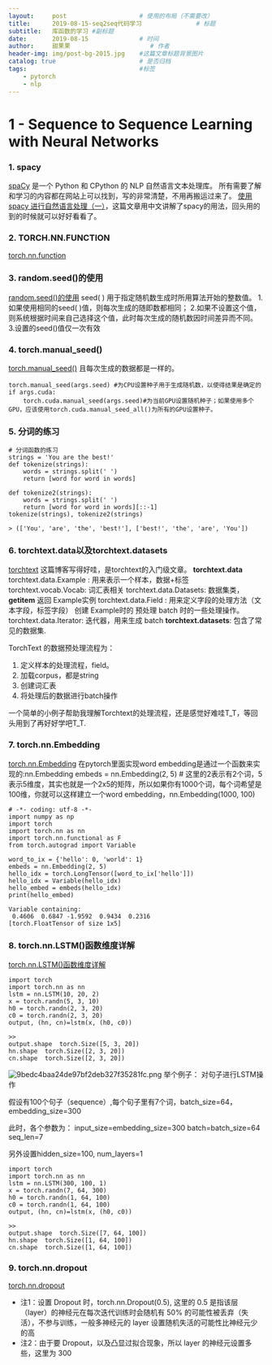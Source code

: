 ```yaml
---
layout:     post                    # 使用的布局（不需要改）
title:      2019-08-15-seq2seq代码学习               # 标题 
subtitle:   库函数的学习 #副标题
date:       2019-08-15              # 时间
author:     甜果果                      # 作者
header-img: img/post-bg-2015.jpg    #这篇文章标题背景图片
catalog: true                       # 是否归档
tags:                               #标签
    - pytorch 
    - nlp
---
```


# 1 - Sequence to Sequence Learning with Neural Networks
### 1. spacy
[spaCy](https://spacy.io/) 是一个 Python 和 CPython 的 NLP 自然语言文本处理库。
所有需要了解和学习的内容都在网站上可以找到，写的非常清楚，不用再搬运过来了。
[使用 spacy 进行自然语言处理（一）](https://blog.csdn.net/u012436149/article/details/79321112)，这篇文章用中文讲解了spacy的用法，回头用的到的时候就可以好好看看了。

### 2. TORCH.NN.FUNCTION
[torch.nn.function](https://pytorch.org/docs/stable/nn.functional.html)

### 3. random.seed()的使用
[random.seed\(\)的使用](https://blog.csdn.net/linzch3/article/details/58220569)
seed( ) 用于指定随机数生成时所用算法开始的整数值。 
1.如果使用相同的seed( )值，则每次生成的随即数都相同； 
2.如果不设置这个值，则系统根据时间来自己选择这个值，此时每次生成的随机数因时间差异而不同。 
3.设置的seed()值仅一次有效

### 4. torch.manual_seed()
[torch.manual_seed\(\)](https://blog.csdn.net/qq_34690929/article/details/79923602) 且每次生成的数据都是一样的。
```
torch.manual_seed(args.seed) #为CPU设置种子用于生成随机数，以使得结果是确定的 
if args.cuda: 
    torch.cuda.manual_seed(args.seed)#为当前GPU设置随机种子；如果使用多个GPU，应该使用torch.cuda.manual_seed_all()为所有的GPU设置种子。
```

### 5. 分词的练习
```
# 分词函数的练习
strings = 'You are the best!'
def tokenize(strings):
    words = strings.split(' ')
    return [word for word in words]

def tokenize2(strings):
    words = strings.split(' ')
    return [word for word in words][::-1]
tokenize(strings), tokenize2(strings)

> (['You', 'are', 'the', 'best!'], ['best!', 'the', 'are', 'You'])
```

### 6. torchtext.data以及torchtext.datasets
[torchtext](https://blog.csdn.net/u012436149/article/details/79310176) 这篇博客写得好哇，是torchtext的入门级文章。
**torchtext.data**
torchtext.data.Example : 用来表示一个样本，数据+标签
torchtext.vocab.Vocab: 词汇表相关
torchtext.data.Datasets: 数据集类，__getitem__ 返回 Example实例
torchtext.data.Field : 用来定义字段的处理方法（文本字段，标签字段）
创建 Example时的 预处理
batch 时的一些处理操作。
torchtext.data.Iterator: 迭代器，用来生成 batch
**torchtext.datasets**: 包含了常见的数据集.

TorchText 的数据预处理流程为：
1. 定义样本的处理流程，field。
2. 加载corpus，都是string
3. 创建词汇表
4. 将处理后的数据进行batch操作

一个简单的小例子帮助我理解Torchtext的处理流程，还是感觉好难哇T_T，等回头用到了再好好学吧T_T.

### 7. torch.nn.Embedding
[torch.nn.Embedding](https://www.cnblogs.com/lindaxin/p/7991436.html)
在pytorch里面实现word embedding是通过一个函数来实现的:nn.Embedding
embeds = nn.Embedding(2, 5) # 这里的2表示有2个词，5表示5维度，其实也就是一个2x5的矩阵，所以如果你有1000个词，每个词希望是100维，你就可以这样建立一个word embedding，nn.Embedding(1000, 100)
```
# -*- coding: utf-8 -*-
import numpy as np
import torch
import torch.nn as nn
import torch.nn.functional as F
from torch.autograd import Variable
 
word_to_ix = {'hello': 0, 'world': 1}
embeds = nn.Embedding(2, 5)
hello_idx = torch.LongTensor([word_to_ix['hello']])
hello_idx = Variable(hello_idx)
hello_embed = embeds(hello_idx)
print(hello_embed)
```
```
Variable containing:
 0.4606  0.6847 -1.9592  0.9434  0.2316
[torch.FloatTensor of size 1x5]
```

### 8. torch.nn.LSTM()函数维度详解
[torch.nn.LSTM\(\)函数维度详解](https://blog.csdn.net/m0_37586991/article/details/88561746)
```
import torch
import torch.nn as nn
lstm = nn.LSTM(10, 20, 2)
x = torch.randn(5, 3, 10)
h0 = torch.randn(2, 3, 20)
c0 = torch.randn(2, 3, 20)
output, (hn, cn)=lstm(x, (h0, c0))

>>
output.shape  torch.Size([5, 3, 20])
hn.shape  torch.Size([2, 3, 20])
cn.shape  torch.Size([2, 3, 20])
```
![9bedc4baa24de97bf2deb327f35281fc.png](evernotecid://A48E35C2-11B7-4FAB-B1CB-CE27DEC23A2D/appyinxiangcom/7989011/ENResource/p551)
举个例子：
对句子进行LSTM操作

假设有100个句子（sequence）,每个句子里有7个词，batch_size=64，embedding_size=300

此时，各个参数为：
input_size=embedding_size=300
batch=batch_size=64
seq_len=7

另外设置hidden_size=100, num_layers=1
```
import torch
import torch.nn as nn
lstm = nn.LSTM(300, 100, 1)
x = torch.randn(7, 64, 300)
h0 = torch.randn(1, 64, 100)
c0 = torch.randn(1, 64, 100)
output, (hn, cn)=lstm(x, (h0, c0))

>>
output.shape  torch.Size([7, 64, 100])
hn.shape  torch.Size([1, 64, 100])
cn.shape  torch.Size([1, 64, 100])
```

### 9. torch.nn.dropout
[torch.nn.dropout](https://blog.csdn.net/u014532743/article/details/78453990)
- 注1：设置 Dropout 时，torch.nn.Dropout(0.5), 这里的 0.5 是指该层（layer）的神经元在每次迭代训练时会随机有 50% 的可能性被丢弃（失活），不参与训练，一般多神经元的 layer 设置随机失活的可能性比神经元少的高
- 注2：由于要 Dropout，以及凸显过拟合现象，所以 layer 的神经元设置多些，这里为 300
